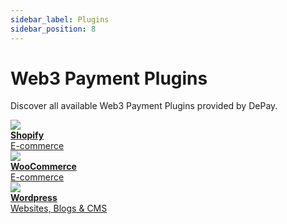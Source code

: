```yaml
---
sidebar_label: Plugins
sidebar_position: 8
---
```


# Web3 Payment Plugins

Discover all available Web3 Payment Plugins provided by DePay.

<div className="col-12 col-md-6 pt-4">
  <div className="pb-1">
    <a href="/docs/checkouts/shopify" className="d-flex hover-card p-3">
      <img style={{ width: '2.4rem', height: '2.4rem', position: 'relative', top: '0.2rem' }} src="/docs/img/plugins/Shopify.svg"/>
      <div className="ps-3">
        <div className="text-light"><strong>Shopify</strong></div>
        <div className="text-light">E-commerce</div>
      </div>
    </a>
  </div>

  <div className="pb-1">
    <a href="/docs/checkouts/woocommerce" className="d-flex hover-card p-3">
      <img style={{ width: '2.4rem', height: '2.4rem', position: 'relative', top: '0.2rem' }} src="/docs/img/plugins/WooCommerce.svg"/>
      <div className="ps-3">
        <div className="text-light"><strong>WooCommerce</strong></div>
        <div className="text-light">E-commerce</div>
      </div>
    </a>
  </div>

  <div className="pb-1">
    <a href="/docs/payments/plugins/wordpress" className="d-flex hover-card p-3">
      <img style={{ width: '2.4rem', height: '2.4rem', position: 'relative', top: '0.2rem' }} src="/docs/img/plugins/Wordpress.svg"/>
      <div className="ps-3">
        <div className="text-light"><strong>Wordpress</strong></div>
        <div className="text-light">Websites, Blogs & CMS</div>
      </div>
    </a>
  </div>
</div>
